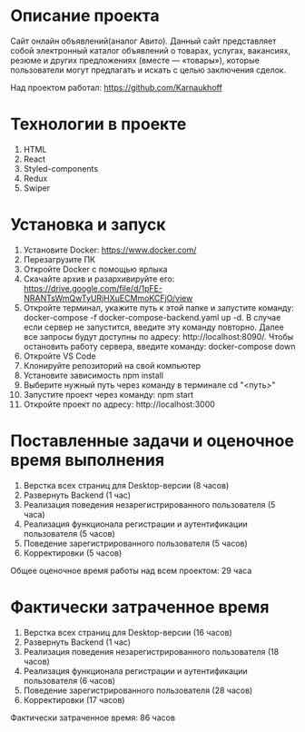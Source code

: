 # Описание проекта
Сайт онлайн объявлений(аналог Авито). 
Данный сайт представляет собой электронный каталог объявлений о товарах, услугах, вакансиях, резюме и других предложениях (вместе — «товары»), которые пользователи могут предлагать и искать с целью заключения сделок.

Над проектом работал: https://github.com/Karnaukhoff
# Технологии в проекте
1. HTML
2. React
3. Styled-components
4. Redux
5. Swiper

# Установка и запуск
1. Установите Docker: https://www.docker.com/
2. Перезагрузите ПК
3. Откройте Docker с помощью ярлыка
4. Скачайте архив и разархивируйте его: https://drive.google.com/file/d/1pFE-NRANTsWmQwTyURjHXuECMmoKCFjO/view
5. Откройте терминал, укажите путь к этой папке и запустите команду: docker-compose -f docker-compose-backend.yaml up -d. В случае если сервер не запустится, введите эту команду повторно. Далее все запросы будут доступны по адресу: http://localhost:8090/. Чтобы остановить работу сервера, введите команду: docker-compose down
6. Откройте VS Code
7. Клонируйте репозиторий на свой компьютер
8. Установите зависимость npm install
9. Выберите нужный путь через команду в терминале cd "<путь>"
10. Запустите проект через команду: npm start
11. Откройте проект по адресу: http://localhost:3000

# Поставленные задачи и оценочное время выполнения
1. Верстка всех страниц для Desktop-версии (8 часов)
2. Развернуть Backend (1 час)
3. Реализация поведения незарегистрированного пользователя (5 часа)
4. Реализация функционала регистрации и аутентификации пользователя (5 часов)
5. Поведение зарегистрированного пользователя (5 часов)
6. Корректировки (5 часов)

Общее оценочное время работы над всем проектом: 29 часа
# Фактически затраченное время
1. Верстка всех страниц для Desktop-версии (16 часов)
2. Развернуть Backend (1 час)
3. Реализация поведения незарегистрированного пользователя (18 часов)
4. Реализация функционала регистрации и аутентификации пользователя (6 часов)
5. Поведение зарегистрированного пользователя (28 часов)
6. Корректировки (17 часов)

Фактически затраченное время: 86 часов
